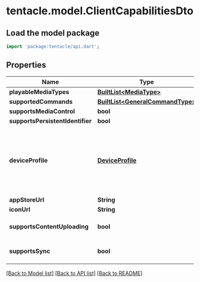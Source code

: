 # tentacle.model.ClientCapabilitiesDto

## Load the model package
```dart
import 'package:tentacle/api.dart';
```

## Properties
Name | Type | Description | Notes
------------ | ------------- | ------------- | -------------
**playableMediaTypes** | [**BuiltList&lt;MediaType&gt;**](MediaType.md) | Gets or sets the list of playable media types. | [optional] 
**supportedCommands** | [**BuiltList&lt;GeneralCommandType&gt;**](GeneralCommandType.md) | Gets or sets the list of supported commands. | [optional] 
**supportsMediaControl** | **bool** | Gets or sets a value indicating whether session supports media control. | [optional] 
**supportsPersistentIdentifier** | **bool** | Gets or sets a value indicating whether session supports a persistent identifier. | [optional] 
**deviceProfile** | [**DeviceProfile**](DeviceProfile.md) | A MediaBrowser.Model.Dlna.DeviceProfile represents a set of metadata which determines which content a certain device is able to play.  <br />  Specifically, it defines the supported <see cref=\"P:MediaBrowser.Model.Dlna.DeviceProfile.ContainerProfiles\">containers</see> and  <see cref=\"P:MediaBrowser.Model.Dlna.DeviceProfile.CodecProfiles\">codecs</see> (video and/or audio, including codec profiles and levels)  the device is able to direct play (without transcoding or remuxing),  as well as which <see cref=\"P:MediaBrowser.Model.Dlna.DeviceProfile.TranscodingProfiles\">containers/codecs to transcode to</see> in case it isn't. | [optional] 
**appStoreUrl** | **String** | Gets or sets the app store url. | [optional] 
**iconUrl** | **String** | Gets or sets the icon url. | [optional] 
**supportsContentUploading** | **bool** |  | [optional] [default to false]
**supportsSync** | **bool** |  | [optional] [default to false]

[[Back to Model list]](../README.md#documentation-for-models) [[Back to API list]](../README.md#documentation-for-api-endpoints) [[Back to README]](../README.md)


